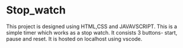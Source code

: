 # Stop_watch

This project is designed using HTML,CSS and JAVAVSCRIPT.
This is a simple timer which works as a stop watch. It consists 3 buttons- start, pause and reset. 
It is hosted on localhost using vscode.
